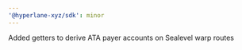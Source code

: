 ```yaml
---
'@hyperlane-xyz/sdk': minor
---
```


Added getters to derive ATA payer accounts on Sealevel warp routes
